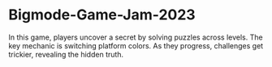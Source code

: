 # Bigmode-Game-Jam-2023
In this game, players uncover a secret by solving puzzles across levels. The key mechanic is switching platform colors. As they progress, challenges get trickier, revealing the hidden truth.
